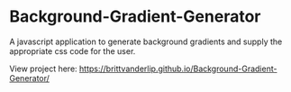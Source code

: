# Background-Gradient-Generator
A javascript application to generate background gradients and supply the appropriate css code for the user.

View project here: https://brittvanderlip.github.io/Background-Gradient-Generator/
